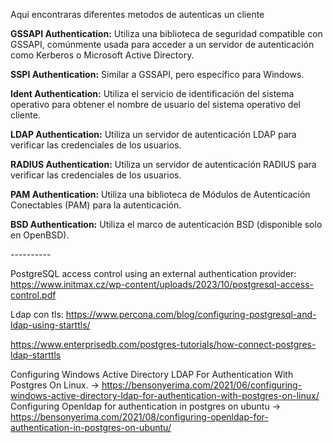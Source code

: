 
Aqui encontraras diferentes metodos de autenticas un cliente



**GSSAPI Authentication:** Utiliza una biblioteca de seguridad compatible con GSSAPI, comúnmente usada para acceder a un servidor de autenticación como Kerberos o Microsoft Active Directory.

**SSPI Authentication:** Similar a GSSAPI, pero específico para Windows.

**Ident Authentication:** Utiliza el servicio de identificación del sistema operativo para obtener el nombre de usuario del sistema operativo del cliente.

**LDAP Authentication:** Utiliza un servidor de autenticación LDAP para verificar las credenciales de los usuarios.

**RADIUS Authentication:** Utiliza un servidor de autenticación RADIUS para verificar las credenciales de los usuarios.

**PAM Authentication:** Utiliza una biblioteca de Módulos de Autenticación Conectables (PAM) para la autenticación.

**BSD Authentication:** Utiliza el marco de autenticación BSD (disponible solo en OpenBSD).


---------- <br> 


PostgreSQL access control using an external authentication provider:
https://www.initmax.cz/wp-content/uploads/2023/10/postgresql-access-control.pdf

Ldap con tls:
https://www.percona.com/blog/configuring-postgresql-and-ldap-using-starttls/


https://www.enterprisedb.com/postgres-tutorials/how-connect-postgres-ldap-starttls


Configuring Windows Active Directory LDAP For Authentication With Postgres On Linux. -> https://bensonyerima.com/2021/06/configuring-windows-active-directory-ldap-for-authentication-with-postgres-on-linux/ <br>
Configuring Openldap for authentication in postgres on ubuntu -> https://bensonyerima.com/2021/08/configuring-openldap-for-authentication-in-postgres-on-ubuntu/
